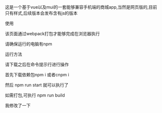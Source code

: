 这是一个基于vue以及mui的一套能够兼容手机端的商城app,当然是网页版的,目前只有样式,后续版本会发布含有js的版本



使用

该页面通过webpack打包才能够完成在浏览器执行

请确保运行的电脑有npm



运行方法

请下载之后在命令提示行进行操作

首先下载依赖包npm i  或者cnpm i

然后 npm run start 就可以执行了

如需打包,可执行 npm run build





我修改了一下